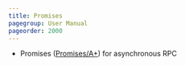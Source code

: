 ```yaml
---
title: Promises
pagegroup: User Manual
pageorder: 2000
---
```


 - Promises ([Promises/A+](https://promisesaplus.com/)) for asynchronous RPC
